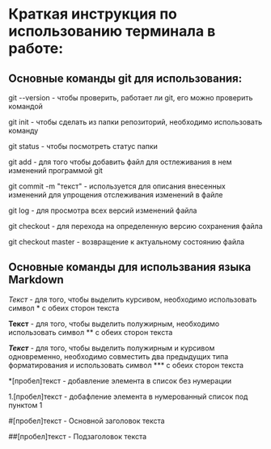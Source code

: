 # Краткая инструкция по использованию терминала в работе:

## Основные команды git для использования:

git --version - чтобы проверить, работает ли git, его можно проверить командой

git init - чтобы сделать из папки репозиторий, необходимо использовать команду

git status - чтобы посмотреть статус папки

git add - для того чтобы добавить файл для остлеживания в нем изменений программой git

git commit -m "текст" - используется для описания внесенных изменений для упрощения отслеживания изменений в файле

git log - для просмотра всех версий изменений файла

git checkout - для перехода на определенную версию сохранения файла

git checkout master - возвращение к актуальному состоянию файла

## Основные команды для использвания языка Markdown

*Текст* - для того, чтобы выделить курсивом, необходимо использовать символ * с обеих сторон текста

**Текст** - для того, чтобы выделить полужирным, необходимо использовать символ ** с обеих сторон текста

***Текст*** - для того, чтобы выделить полужирным и курсивом одновременно, необходимо совместить два предыдущих типа форматирования и использовать символ *** с обеих сторон текста

*[пробел]текст - добавление элемента в список без нумерации

1.[пробел]текст - добафление элемента в нумерованный список под пунктом 1

#[пробел]текст - Основной заголовок текста

##[пробел]текст - Подзаголовок текста